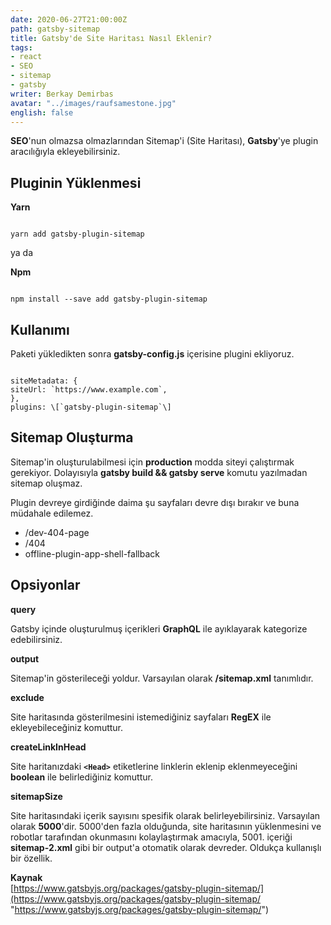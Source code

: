 ```yaml
---
date: 2020-06-27T21:00:00Z
path: gatsby-sitemap
title: Gatsby'de Site Haritası Nasıl Eklenir?
tags:
- react
- SEO
- sitemap
- gatsby
writer: Berkay Demirbas
avatar: "../images/raufsamestone.jpg"
english: false
---
```


**SEO**'nun olmazsa olmazlarından Sitemap'i (Site Haritası), **Gatsby**'ye plugin aracılığıyla ekleyebilirsiniz.

## Pluginin Yüklenmesi

**Yarn**

<deckgo-highlight-code>  
<code slot="code">  
yarn add gatsby-plugin-sitemap  
</code>  
</deckgo-highlight-code>

ya da

**Npm**

<deckgo-highlight-code>  
<code slot="code">  
npm install --save add gatsby-plugin-sitemap  
</code>  
</deckgo-highlight-code>

## Kullanımı

Paketi yükledikten sonra **gatsby-config.js** içerisine plugini ekliyoruz.

<deckgo-highlight-code>  
<code slot="code">  
siteMetadata: {
siteUrl: `https://www.example.com`,
},
plugins: \[`gatsby-plugin-sitemap`\]
</code>  
</deckgo-highlight-code>

## Sitemap Oluşturma

Sitemap'in oluşturulabilmesi için **production** modda siteyi çalıştırmak gerekiyor. Dolayısıyla **gatsby build && gatsby serve** komutu yazılmadan sitemap oluşmaz.

Plugin devreye girdiğinde daima şu sayfaları devre dışı bırakır ve buna müdahale edilemez.

* /dev-404-page
* /404
* offline-plugin-app-shell-fallback

## Opsiyonlar

**query**

Gatsby içinde oluşturulmuş içerikleri **GraphQL** ile ayıklayarak kategorize edebilirsiniz.

**output**

Sitemap'in gösterileceği yoldur. Varsayılan olarak **/sitemap.xml** tanımlıdır.

**exclude**

Site haritasında gösterilmesini istemediğiniz sayfaları **RegEX** ile ekleyebileceğiniz komuttur.

**createLinkInHead**

Site haritanızdaki **`<Head>`** etiketlerine linklerin eklenip eklenmeyeceğini **boolean** ile belirlediğiniz komuttur.

**sitemapSize**

Site haritasındaki içerik sayısını spesifik olarak belirleyebilirsiniz.
Varsayılan olarak **5000**'dir. 5000'den fazla olduğunda, site haritasının yüklenmesini ve robotlar tarafından okunmasını kolaylaştırmak amacıyla, 5001. içeriği **sitemap-2.xml** gibi bir output'a otomatik olarak devreder. Oldukça kullanışlı bir özellik.

**Kaynak**  
[https://www.gatsbyjs.org/packages/gatsby-plugin-sitemap/](https://www.gatsbyjs.org/packages/gatsby-plugin-sitemap/ "https://www.gatsbyjs.org/packages/gatsby-plugin-sitemap/")